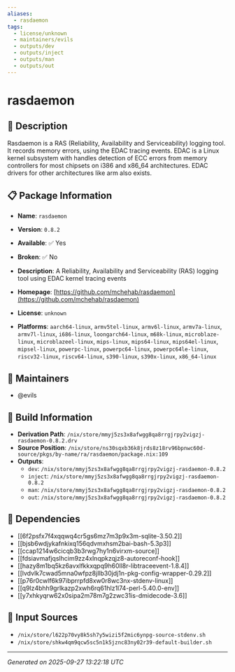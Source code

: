```yaml
---
aliases:
  - rasdaemon
tags:
  - license/unknown
  - maintainers/evils
  - outputs/dev
  - outputs/inject
  - outputs/man
  - outputs/out
---
```


# rasdaemon

## 📝 Description

Rasdaemon is a RAS (Reliability, Availability and Serviceability) logging
tool. It records memory errors, using the EDAC tracing events. EDAC is a
Linux kernel subsystem with handles detection of ECC errors from memory
controllers for most chipsets on i386 and x86_64 architectures. EDAC
drivers for other architectures like arm also exists.


## 📋 Package Information

- **Name**: `rasdaemon`
- **Version**: `0.8.2`
- **Available**: ✅ Yes
- **Broken**: ✅ No
- **Description**: A Reliability, Availability and Serviceability (RAS) logging tool using EDAC kernel tracing events

- **Homepage**: [https://github.com/mchehab/rasdaemon](https://github.com/mchehab/rasdaemon)
- **License**: `unknown`
- **Platforms**: `aarch64-linux`, `armv5tel-linux`, `armv6l-linux`, `armv7a-linux`, `armv7l-linux`, `i686-linux`, `loongarch64-linux`, `m68k-linux`, `microblaze-linux`, `microblazeel-linux`, `mips-linux`, `mips64-linux`, `mips64el-linux`, `mipsel-linux`, `powerpc-linux`, `powerpc64-linux`, `powerpc64le-linux`, `riscv32-linux`, `riscv64-linux`, `s390-linux`, `s390x-linux`, `x86_64-linux`
## 👥 Maintainers

- @evils


## 🔧 Build Information

- **Derivation Path**: `/nix/store/mmyj5zs3x8afwgg8qa8rrgjrpy2vigzj-rasdaemon-0.8.2.drv`
- **Source Position**: `/nix/store/ns30sqxb36k8jrds8z18rv96bpnwc60d-source/pkgs/by-name/ra/rasdaemon/package.nix:109`
- **Outputs**:
  - `dev`:  `/nix/store/mmyj5zs3x8afwgg8qa8rrgjrpy2vigzj-rasdaemon-0.8.2`
  - `inject`:  `/nix/store/mmyj5zs3x8afwgg8qa8rrgjrpy2vigzj-rasdaemon-0.8.2`
  - `man`:  `/nix/store/mmyj5zs3x8afwgg8qa8rrgjrpy2vigzj-rasdaemon-0.8.2`
  - `out`:  `/nix/store/mmyj5zs3x8afwgg8qa8rrgjrpy2vigzj-rasdaemon-0.8.2`

## 🔗 Dependencies

- [[6f2psfx7f4xqqwq4cr5gs6mz7m3p9x3m-sqlite-3.50.2]]
- [[bjsb6wdjykafnkixq156qdvmxhsm2bai-bash-5.3p3]]
- [[ccap1214w6cicqb3b3rwg7hy1n6virxm-source]]
- [[fdsiavmafjqslhcim9zz4xlnqpkzqjz8-autoreconf-hook]]
- [[hazy8m1bq5kz6avxlfkkxqpq9h60ll8r-libtraceevent-1.8.4]]
- [[lvdvlk7cwad5mna0wfpz8jllb30jdj1n-pkg-config-wrapper-0.29.2]]
- [[p76r0cwlf6k97ibprrpfd8xw0r8wc3nx-stdenv-linux]]
- [[q9lz4bhh9grlkazp2xwh6rq61hlz1l74-perl-5.40.0-env]]
- [[y7xhkyqrw62x0sipa2m78m7g2zwc31is-dmidecode-3.6]]

## 📁 Input Sources

- `/nix/store/l622p70vy8k5sh7y5wizi5f2mic6ynpg-source-stdenv.sh`
- `/nix/store/shkw4qm9qcw5sc5n1k5jznc83ny02r39-default-builder.sh`

---
*Generated on 2025-09-27 13:22:18 UTC*
